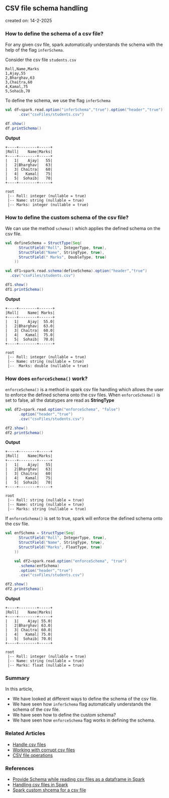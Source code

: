 ## CSV file schema handling

created on: 14-2-2025

### How to define the schema of a csv file?
For any given csv file, spark automatically understands the schema with the help of the flag `inferSchema`.

Consider the csv file `students.csv`
```csv
Roll,Name,Marks
1,Ajay,55
2,Bharghav,63
3,Chaitra,60
4,Kamal,75
5,Sohaib,70
```
To define the schema, we use the flag `inferSchema`
```scala
val df=spark.read.option("inferSchema","true").option("header","true")
      .csv("csvFiles/students.csv")

df.show()
df.printSchema()
```
**Output**
```text
+----+--------+-----+
|Roll|    Name|Marks|
+----+--------+-----+
|   1|    Ajay|   55|
|   2|Bharghav|   63|
|   3| Chaitra|   60|
|   4|   Kamal|   75|
|   5|  Sohaib|   70|
+----+--------+-----+

root
 |-- Roll: integer (nullable = true)
 |-- Name: string (nullable = true)
 |-- Marks: integer (nullable = true)
```
### How to define the custom schema of the csv file?
We can use the method `schema()` which applies the defined schema on the csv file.
```scala
val defineSchema = StructType(Seq(
      StructField("Roll", IntegerType, true),
      StructField("Name", StringType, true),
      StructField(" Marks", DoubleType, true)
    ))

val df1=spark.read.schema(defineSchema).option("header","true")
  .csv("csvFiles/students.csv")

df1.show()
df1.printSchema()
```
**Output**
```text
+----+--------+------+
|Roll|    Name| Marks|
+----+--------+------+
|   1|    Ajay|  55.0|
|   2|Bharghav|  63.0|
|   3| Chaitra|  60.0|
|   4|   Kamal|  75.0|
|   5|  Sohaib|  70.0|
+----+--------+------+

root
 |-- Roll: integer (nullable = true)
 |-- Name: string (nullable = true)
 |--  Marks: double (nullable = true)
```
### How does `enforceSchema()` work?
`enforceSchema()` is a method in spark csv file handling which allows the user to enforce the defined schema onto the csv files.
When `enforceSchema()` is set to false, all the datatypes are read as **StringType**
```scala
val df2=spark.read.option("enforceSchema", "false")
      .option("header","true")
      .csv("csvFiles/students.csv")

df2.show()
df2.printSchema()
```
**Output**
```text
+----+--------+-----+
|Roll|    Name|Marks|
+----+--------+-----+
|   1|    Ajay|   55|
|   2|Bharghav|   63|
|   3| Chaitra|   60|
|   4|   Kamal|   75|
|   5|  Sohaib|   70|
+----+--------+-----+

root
 |-- Roll: string (nullable = true)
 |-- Name: string (nullable = true)
 |-- Marks: string (nullable = true)
```

If `enforceSchema()` is set to true, spark will enforce the defined schema onto the csv file.
```scala
val enfSchema = StructType(Seq(
      StructField("Roll", IntegerType, true),
      StructField("Name", StringType, true),
      StructField("Marks", FloatType, true)
    ))

    val df2=spark.read.option("enforceSchema", "true")
      .schema(enfSchema)
      .option("header","true")
      .csv("csvFiles/students.csv")

df2.show()
df2.printSchema()
```
**Output**
```text
+----+--------+-----+
|Roll|    Name|Marks|
+----+--------+-----+
|   1|    Ajay| 55.0|
|   2|Bharghav| 63.0|
|   3| Chaitra| 60.0|
|   4|   Kamal| 75.0|
|   5|  Sohaib| 70.0|
+----+--------+-----+

root
 |-- Roll: integer (nullable = true)
 |-- Name: string (nullable = true)
 |-- Marks: float (nullable = true)
```

### Summary
In this article, 
- We have looked at different ways to define the schema of the csv file.
- We have seen how `inferSchema` flag automatically understands the schema of the csv file.
- We have seen how to define the custom schema?
- We have seen how `enforceSchema` flag works in defining the schema.

### Related Articles
- [Handle csv files](@/docs/spark/handling-csv-format-files.md)
- [Working with corrupt csv files](@/docs/spark/handling-corrupt-values-in-csv-data-files.md)
- [CSV file operations](@/docs/spark/csv-file-operations.md)

### References
- [Provide Schema while reading csv files as a dataframe in Spark](https://stackoverflow.com/questions/39926411/provide-schema-while-reading-csv-file-as-a-dataframe-in-scala-spark)
- [Handling csv files in Spark](https://spark.apache.org/docs/latest/sql-data-sources-csv.html)
- [Spark custom shcema for a csv file](https://stackoverflow.com/questions/46246392/spark-custom-schema-for-csv-file?rq=1)
